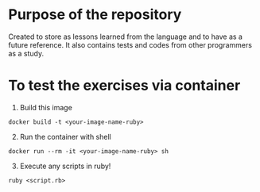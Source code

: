 # Purpose of the repository

Created to store as lessons learned from the language and to have as a future reference. It also contains tests and codes from other programmers as a study.

# To test the exercises via container

1. Build this image
```
docker build -t <your-image-name-ruby>
```
2. Run the container with shell
```
docker run --rm -it <your-image-name-ruby> sh
```
3. Execute any scripts in ruby!
```
ruby <script.rb>
```